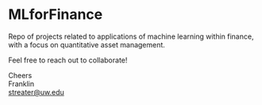 # MLforFinance

Repo of projects related to applications of machine learning within finance, with a focus on quantitative asset management.

Feel free to reach out to collaborate!

Cheers  
Franklin  
streater@uw.edu

